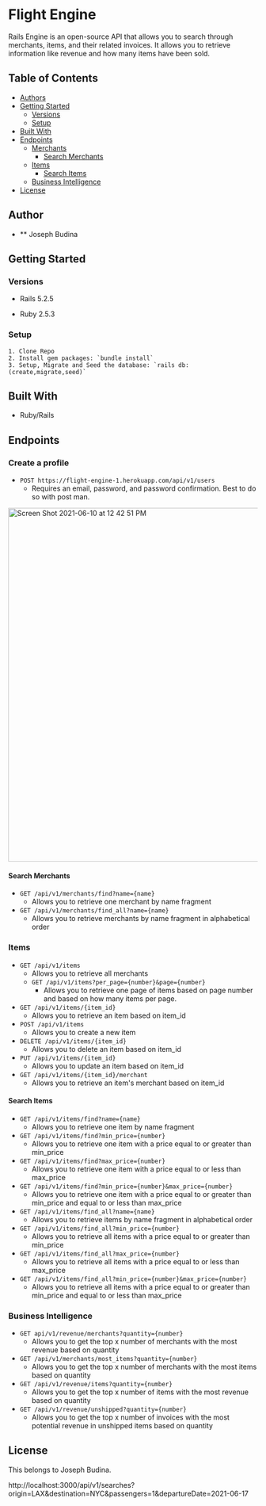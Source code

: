 # Flight Engine

Rails Engine is an open-source API that allows you to search through merchants, items, and their related invoices. It allows you to retrieve information like revenue and how many items have been sold.

## Table of Contents

  - [Authors](#authors)
  - [Getting Started](#getting-started)
    - [Versions](#versions)
    - [Setup](#setup)
  - [Built With](#built-with)
  - [Endpoints](#endpoints)
    - [Merchants](#merchants)
      - [Search Merchants](#search-merchants)
    - [Items](#items)
      - [Search Items](#search-items)
    - [Business Intelligence](#business-intelligence)
  - [License](#license)
## Author

- ** Joseph Budina


## Getting Started

### Versions
  - Rails 5.2.5

  - Ruby 2.5.3

### Setup

    1. Clone Repo
    2. Install gem packages: `bundle install`
    3. Setup, Migrate and Seed the database: `rails db:(create,migrate,seed)`

## Built With

  - Ruby/Rails

## Endpoints

### Create a profile
  - `POST https://flight-engine-1.herokuapp.com/api/v1/users`
    - Requires an email, password, and password confirmation. Best to do so with post man.
<img width="714" alt="Screen Shot 2021-06-10 at 12 42 51 PM" src="https://user-images.githubusercontent.com/52386927/121579901-64c30f00-c9e9-11eb-8a15-9901fa905159.png">


#### Search Merchants
  - `GET /api/v1/merchants/find?name={name}`
    - Allows you to retrieve one merchant by name fragment
  - `GET /api/v1/merchants/find_all?name={name}`
    - Allows you to retrieve merchants by name fragment in alphabetical order

### Items
  - `GET /api/v1/items`
    - Allows you to retrieve all merchants
    - `GET /api/v1/items?per_page={number}&page={number}`
      - Allows you to retrieve one page of items based on page number and based on how many items per page.
  - `GET /api/v1/items/{item_id}`
      - Allows you to retrieve an item based on item_id
  - `POST /api/v1/items`
    - Allows you to create a new item
  - `DELETE /api/v1/items/{item_id}`
      - Allows you to delete an item based on item_id
  - `PUT /api/v1/items/{item_id}`
    - Allows you to update an item based on item_id
  - `GET /api/v1/items/{item_id}/merchant`
    - Allows you to retrieve an item's merchant based on item_id
#### Search Items
  - `GET /api/v1/items/find?name={name}`
    - Allows you to retrieve one item by name fragment
  - `GET /api/v1/items/find?min_price={number}`
    - Allows you to retrieve one item with a price equal to or greater than min_price
  - `GET /api/v1/items/find?max_price={number}`
    - Allows you to retrieve one item with a price equal to or less than max_price
  - `GET /api/v1/items/find?min_price={number}&max_price={number}`
    - Allows you to retrieve one item with a price equal to or greater than min_price and equal to or less than max_price
  - `GET /api/v1/items/find_all?name={name}`
    - Allows you to retrieve items by name fragment in alphabetical order
  - `GET /api/v1/items/find_all?min_price={number}`
    - Allows you to retrieve all items with a price equal to or greater than min_price
  - `GET /api/v1/items/find_all?max_price={number}`
    - Allows you to retrieve all items with a price equal to or less than max_price
  - `GET /api/v1/items/find_all?min_price={number}&max_price={number}`
    - Allows you to retrieve all items with a price equal to or greater than min_price and equal to or less than max_price

### Business Intelligence
  - `GET api/v1/revenue/merchants?quantity={number}`
    - Allows you to get the top x number of merchants with the most revenue based on quantity
  - `GET /api/v1/merchants/most_items?quantity={number}`
    - Allows you to get the top x number of merchants with the most items based on quantity
  - `GET /api/v1/revenue/items?quantity={number}`
    - Allows you to get the top x number of items with the most revenue based on quantity
  - `GET /api/v1/revenue/unshipped?quantity={number}`
    - Allows you to get the top x number of invoices with the most potential revenue in unshipped items based on quantity

## License

  This belongs to Joseph Budina.

http://localhost:3000/api/v1/searches?origin=LAX&destination=NYC&passengers=1&departureDate=2021-06-17
